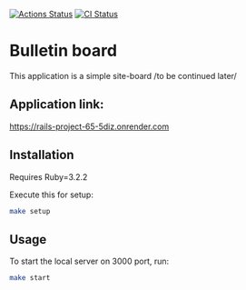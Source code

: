 [![Actions Status](https://github.com/statevdev/rails-project-65/actions/workflows/hexlet-check.yml/badge.svg)](https://github.com/statevdev/rails-project-65/actions)
[![CI Status](https://github.com/statevdev/rails-project-64/actions/workflows/main.yml/badge.svg)](https://github.com/statevdev/rails-project-64/actions)

# Bulletin board
This application is a simple site-board /to be continued later/

## Application link:
https://rails-project-65-5diz.onrender.com

## Installation
Requires Ruby=3.2.2

Execute this for setup:

```bash
make setup
```

## Usage

To start the local server on 3000 port, run:

```bash
make start
```